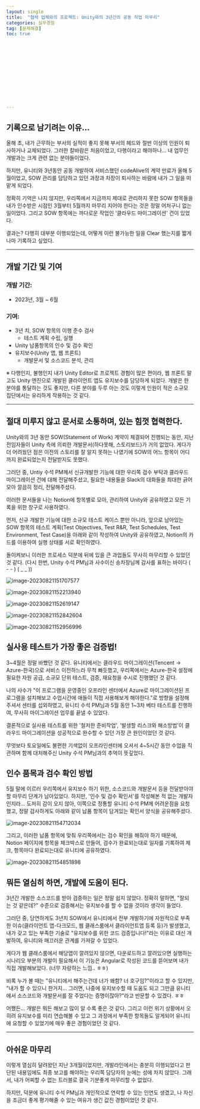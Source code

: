 ```yaml
---
layout: single
title:  "협력 업체와의 프로젝트: Unity와의 3년간의 공동 작업 마무리"
categories: 실무경험
tag: [문제해결]
toc: true 













---
```




## 기록으로 남기려는 이유...

올해 초, 내가 근무하는 부서의 실적이 좋지 못해 부서의 헤드와 절반 이상의 인원이 퇴사하거나 교체되었다. 그러한 칼바람은 처음이었고, 다행이라고 해야하나... 내 업무인 개발과는 크게 관련 없는 분야들이었다.

하지만, 유니티와 3년동안 공동 개발하여 서비스했던 codeAlive의 계약 만료가 올해 5월이었고, SOW 관리를 담당하고 있던 과장과 차장이 퇴사하는 바람에 내가 그 일을 떠맡게 되었다.

정확히 기억은 나지 않지만, 우리쪽에서 지금까지 제대로 관리하지 못한 SOW 항목들을 내가 인수받은 시점인 3월부터 5월까지 마무리 지어야 한다는 것은 정말 어처구니 없는 일이었다. 그리고 SOW 항목에는 까다로운 작업인 '클라우드 마이그레이션' 건이 있었다.

결과는? 다행히 대부분 이행되었는데, 어떻게 이런 불가능한 일을 Clear 했는지를 짧게 나마 기록하고 싶었다.

------

## 개발 기간 및 기여

### 개발 기간:

- 2023년, 3월 ~ 6월

### 기여:

- 3년 치, SOW 항목의 이행 준수 검사
  - 테스트 계획 수립, 실행
- Unity 납품항목의 인수 및 검수 확인
- 유지보수(Unity 앱, 웹 프론트)
  - 개발문서 및 소스코드 분석, 관리

※ 다행인지, 불행인지 내가 Unity Editor로 프로젝트 경험이 많은 편이라, 웹 프론트 말고도 Unity 엔진으로 개발된 클라이언트 앱도 유지보수를 담당하게 되었다. 개발은 한 분야를 통달하는 것도 좋지만, 다른 분야를 두루 아는 것도 이렇게 인원이 적은 소규모 집단에서는 유리하게 작용하는 것 같다.

------



## 절대 미루지 않고 문서로 소통하며, 있는 힘껏 협력한다.

Unity와의 3년 동안 SOW(Statement of Work) 계약이 체결되어 진행되는 동안, 지난 전임자들이 Unity 측에 의뢰한 개발문서(하다못해, 스토리보드)가 거의 없었다. 게다가 더 어려웠던 점은 이전의 스토리를 잘 알지 못하는 나였기에 SOW의 어느 항목이 어디까지 완료되었는지 전달받지도 못했다.

그러던 중, Untiy 수석 PM께서 신규개발한 기능에 대한 우리쪽 검수 부탁과 클라우드 마이그레이션 건에 대해 전달해주셨고, 필요한 내용들을 Slack의 대화들을 최대한 긁어 모아 깔끔히 정리, 전달해주셨다.

이러한 문서들을 나는 Notion에 항목별로 모아, 관리하여 Unity와 공유하였고 모든 기록을 위한 창구로 사용하였다.

먼저, 신규 개발한 기능에 대한 소규모 테스트 케이스 뿐만 아니라, 앞으로 남아있는 SOW 항목의 테스트 계획(Test Objectives, Test R&R, Test Schedules, Test Environment, Test Case)을 아래와 같이 작성하여 Unity와 공유하였고, Notion의 카드를 이용하여 실행 상태를 서로 확인하였다.

돌이켜보니 이러한 프로세스 덕분에 뒤에 있을 큰 과업들도 무사히 마무리할 수 있었던 것 같다. (다시 한번, Unity 수석 PM님과 사수이신 송차장님께 감사를 표하는 바이다 ( - - ) ( _  _ ))

![image-20230821151707577](../../images/2023-08-20-a6/image-20230821151707577.png)

![image-20230821152213940](../../images/2023-08-20-a6/image-20230821152213940.png)

![image-20230821152619147](../../images/2023-08-20-a6/image-20230821152619147.png)

![image-20230821152842604](../../images/2023-08-20-a6/image-20230821152842604.png)

![image-20230821152956996](../../images/2023-08-20-a6/image-20230821152956996.png)





## 실사용 테스트가 가장 좋은 검증법!

3~4월은 정말 바빴던 것 같다. 유니티에서는 클라우드 마이그레이션(Tencent → Azure-한국)으로 서비스 이전하느라 무척 빠듯했고, 우리쪽에서는 Azure-한국 설정에 필요한 자원 공급, 소규모 단위 테스트, 검증, 재요청을 수시로 진행했던 것 같다.

나의 사수가 "이 프로그램을 운영중인 오프라인 센터에서 Azure로 마이그레이션된 프로그램을 설치해보고 수업시간에 애들이 직접 사용해보게 해야한다."로 방향을 설정해주셔서 센터를 섭외하였고, 유니티 수석 PM님과 5월 동안 1~3차 베타 테스트를 진행하여, 무사히 마이그레이션 업무를 끝낼 수 있었다.

결론적으로 실사용 테스트를 위한 '철저한 준비작업', '발생할 리스크와 해소방법'이 클라우드 마이그레이션을 성공적으로 완수할 수 있던 가장 큰 원인이었던 것 같다. 

무엇보다  토요일에도 불편한 기색없이 오프라인센터에 오셔서 4~5시간 동안 수업을 직관하며 함께 대처해주신 Unity 수석 PM님과의 추억이 뜻깊었다.





## 인수 품목과 검수 확인 방법

5월 말에 이르러 우리쪽에서 유지보수 하기 위한, 소스코드와 개발문서 등을 전달받아야 할 마무리 단계가 남아있었다. 하지만, '인수 및 검수 확인서'를 작성해본 적 없는 개발자인지라... 도저히 감이 오지 않아, 이쪽으로 정통할 유니티 수석 PM께 어려운점을 요청했고, 정말 감사하게도 아래와 같이 납품 항목이 담겨있는 확인서 양식을 공유해주셨다.

![image-20230821154712034](../../images/2023-08-20-a6/image-20230821154712034.png)

그리고, 이러한 납품 항목에 맞춰 우리쪽에서는 검수 확인을 해줘야 하기 때문에, Notion 페이지에 항목을 체크박스로 만들어, 검수가 완료되는대로 일자를 기록하여 체크, 항목마다 완료되는대로 유니티에 공유하였다.

![image-20230821154851898](../../images/2023-08-20-a6/image-20230821154851898.png)





## 뭐든 열심히 하면, 개발에 도움이 된다.

3년간 개발한 소스코드를 받아 검증하는 일은 정말 쉽지 않았다. 정확히 말하면, "잘되는 것 같은데?" 수준으로 검증해서는 유지보수를 할 수 없을 것이라 생각이 들었다.

그러던 중, 당연하게도 3년치 SOW에서 유니티에서 전부 개발하기에 자원적으로 부족한 이슈(클라이언트 앱-다크모드, 웹 클래스룸에서 클라이언트앱 등록 등)가 발생했고, 내가 갖고 있는 부족한 기술로 "유지보수를 위한 코드 검증입니다!"라는 이유로 대신 개발하여, 유니티와 매끄러운 관계를 가져갈 수 있었다.

게다가 웹 클래스룸에서 해당앱이 깔려있지 않으면, 다운로드하고 깔려있으면 실행하는 시나리오 부분의 개발이 필요해서 이 기능은 Angular로 작성된 코드를 뜯어보며 내가 직접 개발해보았다. (너무 자랑하는 느낌.. ㅎㅎ)

비록 누가 볼 때는 "유니티에서 해주는건데 너가 왜함? 너 호구임?"이라고 할 수 있지만, "내가 할 수 있으니 한거지... 그러면, 나중에 유지보수할 때 도움도 되고 그만큼 유니티에서 소스코드와 개발문서를 잘 주었다는 증명이잖아?"라고 반문할 수 있겠다. ㅎㅎ

어쨌든... 개발은 뭐든 해보고 많이 알 수록 좋은 것 같다. 그리고 이런 위기 상황에서 오히려 유지보수를 미리 연습해볼 수 있고 그 과정에서 부족한 항목들도 알게되어 유니티에 요청할 수 있었기에 매우 좋은 경험이었던 것 같다.

------



## 아쉬운 마무리

이렇게 열심히 달려왔던 지난 3개월이었지만, 개발라인에서는 충분히 이행되었다고 판단된 내용임에도 최종 보고를 해야하는 우리쪽 담당자의 눈에는 성에 차지 않았다. 그래서, 내가 어찌할 수 없는 트러블로 결국 기분좋게 마무리할 수 없었다.

하지만, 덕분에 유니티 수석 PM님과 개인적으로 연락할 수 있는 인연도 생겼고, 나 자신을 조금더 좋게 평가해줄 수 있는 여유가 생긴 값진 경험이었던 것 같다.